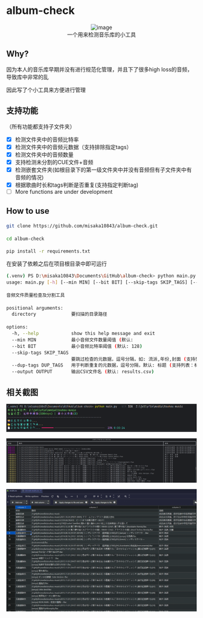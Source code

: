 # album-check

<p align="center">
<img alt="image" src="https://github.com/user-attachments/assets/9892a34e-eb11-43f5-85bc-c9d21b74fae9" />
<br>
  一个用来检测音乐库的小工具
</p>

## Why?

因为本人的音乐库早期并没有进行规范化管理，并且下了很多high loss的音频，导致库中非常的乱

因此写了个小工具来方便进行管理

## 支持功能

（所有功能都支持子文件夹）

- [x] 检测文件夹中的音频比特率
- [x] 检测文件夹中的音频元数据（支持排除指定tags）
- [x] 检测文件夹中的音频数量
- [x] 支持检测未分割的CUE文件+音频
- [x] 检测嵌套文件夹(如根目录下的第一级文件夹中并没有音频但有子文件夹中有音频的情况)
- [x] 根据歌曲时长和tags判断是否重复(支持指定判断tag)
- [ ] More functions are under development

## How to use

```bash
git clone https://github.com/misaka10843/album-check.git

cd album-check

pip install -r requirements.txt
```

在安装了依赖之后在项目根目录中即可运行

```bash
(.venv) PS D:\misaka10843\Documents\GitHub\album-check> python main.py -h                                       
usage: main.py [-h] [--min MIN] [--bit BIT] [--skip-tags SKIP_TAGS] [--dup-tags DUP_TAGS] [--output OUTPUT] directory

音频文件质量检查及分割工具

positional arguments:
  directory             要扫描的目录路径

options:
  -h, --help            show this help message and exit
  --min MIN             最小音频文件数量阈值 (默认:
  --bit BIT             最小音频比特率阈值 (默认: 128)
  --skip-tags SKIP_TAGS
                        要跳过检查的元数据，逗号分隔，如: 流派,年份,封面 (支持列表：标题,专辑,艺术家,曲目号,流派,年份)
  --dup-tags DUP_TAGS   用于判断重复的元数据，逗号分隔，默认: 标题 (支持列表：标题,专辑,艺术家,曲目号,流派,年份)
  --output OUTPUT       输出CSV文件名 (默认: results.csv)
```
## 相关截图

![img.png](.github/readme/img.png)

![img_1.png](.github/readme/img_1.png)

![img_2.png](.github/readme/img_2.png)